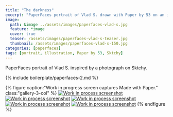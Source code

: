 ```yaml
---
title: "The darkness"
excerpt: "PaperFaces portrait of Vlad S. drawn with Paper by 53 on an iPad."
image: 
  path: &image ../assets/images/paperfaces-vlad-s.jpg 
  feature: *image
  cover: true
  teaser: /assets/images/paperfaces-vlad-s-teaser.jpg
  thumbnail: /assets/images/paperfaces-vlad-s-150.jpg
categories: [paperfaces]
tags: [portrait, illustration, Paper by 53, Sktchy]
---
```


PaperFaces portrait of Vlad S. inspired by a photograph on Sktchy.

{% include boilerplate/paperfaces-2.md %}

{% figure caption:"Work in progress screen captures Made with Paper." class:"gallery-3-col" %}
[![Work in process screenshot](/assets/images/paperfaces-vlad-s-process-1-600.jpg)](/assets/images/paperfaces-vlad-s-process-1-lg.jpg) [![Work in process screenshot](/assets/images/paperfaces-vlad-s-process-2-600.jpg)](/assets/images/paperfaces-vlad-s-process-2-lg.jpg) [![Work in process screenshot](/assets/images/paperfaces-vlad-s-process-3-600.jpg)](/assets/images/paperfaces-vlad-s-process-3-lg.jpg) [![Work in process screenshot](/assets/images/paperfaces-vlad-s-process-4-600.jpg)](/assets/images/paperfaces-vlad-s-process-4-lg.jpg) [![Work in process screenshot](/assets/images/paperfaces-vlad-s-process-5-600.jpg)](/assets/images/paperfaces-vlad-s-process-5-lg.jpg)
{% endfigure %}
